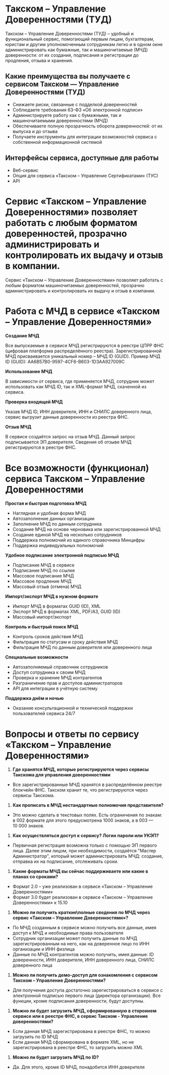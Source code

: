 ﻿# Такском – Управление Доверенностями (ТУД)
Такском – Управление Доверенностями (ТУД) – удобный и функциональный сервис, помогающий первым лицам, бухгалтерам, юристам и другим уполномоченным сотрудникам легко и в одном окне администрировать как бумажные, так и машиночитаемые (МЧД) доверенности: от их создания, подписания и регистрации до продления, отзыва и хранения.
## Какие преимущества вы получаете с сервисом Такском — Управление Доверенностями (ТУД)
- Снижаете риски, связанные с подделкой доверенностей
- Соблюдаете требования 63-ФЗ «Об электронной подписи»
- Администрируете работу как с бумажными, так и машиночитаемыми доверенностями (МЧД)
- Обеспечиваете полную прозрачность оборота доверенностей: от их выпуска и до отзыва
- Получаете инструменты для интеграции возможностей сервиса с собственной информационной системой
## Интерфейсы сервиса, доступные для работы
- Веб-сервис
- Опция для сервиса «Такском – Управление 
  Сертификатами» (ТУС)
- API
# Сервис «Такском – Управление Доверенностями» позволяет работать с любым форматом доверенностей, прозрачно администрировать и контролировать их выдачу и отзыв в компании.
Сервис «Такском – Управление Доверенностями» позволяет работать с любым форматом машиночитаемых доверенностей, прозрачно администрировать и контролировать их выдачу и отзыв в компании.
# Работа с МЧД в сервисе «Такском – Управление Доверенностями»
**Создание МЧД**

Все выпускаемые в сервисе МЧД регистрируются в реестре ЦПРР ФНС (цифровая платформа распределённого реестра). Зарегистрированной МЧД присваивается уникальный номер – МЧД ID (GUID). Пример МЧД ID (GUID): AA6B57B0-9597-4CF6-B603-1D3AA927009C

**Использование МЧД**

В зависимости от сервиса, где применяется МЧД, сотрудник может использовать как МЧД ID, так 
и XML-формат МЧД, скаченной из сервиса.

**Проверка входящей МЧД**

Указав МЧД ID, ИНН доверителя, ИНН и СНИЛС доверенного лица, сервис выгрузит данные доверенности из реестра ФНС.

**Отзыв МЧД**

В сервисе создаётся запрос на отзыв МЧД. Данный запрос подписывается ЭП доверителя. Сведения об отзыве МЧД регистрируются в реестре ФНС.

# Все возможности (функционал) сервиса Такском – Управление Доверенностями
**Простая и быстрая подготовка МЧД**

- Наглядная и удобная форма МЧД
- Автозаполнение данных организации
- Заполнение МЧД по данным сотрудника
- Создание МЧД на основе черновика или зарегистрированной МЧД
- Создание единой МЧД на несколько сотрудников
- Поддержка полномочий из единого справочника Минцифры
- Поддержка индивидуальных полномочий

**Удобное подписание электронной подписью МЧД** 

- Подписание МЧД в сервисе
- Подписание МЧД по ссылке
- Массовое подписание МЧД
- Массовое продление МЧД
- Массовый отзыв (отмена) МЧД 

**Импорт/экспорт МЧД в нужном формате**

- Импорт МЧД в форматах GUID (ID), XML
- Экспорт МЧД в форматах XML, PDF/A3, GUID (ID)
- Массовый импорт/экспорт

**Контроль и быстрый поиск МЧД**

- Контроль сроков действия МЧД
- Фильтрация по статусам и сроку действия МЧД
- Фильтрация МЧД по данным доверителя или доверенного лица

**Специальные возможности**

- Автозаполняемый справочник сотрудников
- Доступ сотрудника к своим МЧД
- Проверка и хранение МЧД контрагентов
- Разграничение прав и доступов администраторов
- API для интеграции в учётную систему

**Поддержка днём и ночью**

- Оказание консультационной и технической поддержки пользователей сервиса 24/7

# Вопросы и ответы по сервису «Такском – Управление Доверенностями» 
1. **Где хранятся МЧД, которые регистрируются через сервисы Такскома для управления доверенностями**
- Все зарегистрированные МЧД хранятся в распределённом реестре блокчейн ФНС. Такском хранит те, что регистрируются через сервисы Такскома. 
1. **Как прописать в МЧД нестандартные полномочия представителя?**
- Это можно сделать в текстовых полях. Есть ограничения по знакам: в 002 формате для этого предусмотрена 1000 знаков, а в 003 — 10 000 знаков.
1. **Как осуществляться доступ к сервису? Логин пароли или УКЭП?**
- Первичная регистрация возможна только с помощью ЭП первого лица. Далее этим лицом, при необходимости, создаётся "Мастер Администратор", который может администрировать МЧД: создание, отправка их на подписание, отслеживать сроки.  
1. **Какие форматы МЧД вы сейчас поддерживаете или какие в планах со сроками?**
- Формат 2.0 – уже реализован в сервисе «Такском – Управление Доверенностями»
- Формат 3.0 будет реализован в сервисе «Такском – Управление Доверенностями» к 15.10
1. **Можно ли получить краткие\полные сведения по МЧД через сервис «Такском – Управление Доверенностями»?**
- По МЧД созданным в сервисе можно получить все данные, имея доступ к МЧД и необходимые права пользователя
- Сотрудник организации может получить данные по МЧД зарегистрированным на него, как на доверенное лицо по ИНН организации и ИНН физлица 
- Данные по МЧД контрагентов можно получить, имея данные: ID доверенности, ИНН доверителя, ИНН доверенного лица, СНИЛС доверенного лица 
1. **Можно ли получить демо-доступ для ознакомления с сервисом Такском – Управление Доверенностями?**
- Для получения доступа достаточно зарегистрироваться в сервисе с электронной подписью первого лица (директора организации). Все функции, кроме подписания доверенности, будут доступны.
1. **Можно ли будет загрузить МЧД, сформированную в стороннем сервисе или в реестре ФНС, в сервис Такском - Управление доверенностями?**
- Если данная МЧД зарегистрирована в реестре ФНС, то можно загрузить по ID МЧД
- Если данная МЧД сформирована в формате XML, но не зарегистрирована в реестре ФНС, то загрузить можно XML 
1. **Можно ли будет загрузить МЧД по ID?**
- Да. Для этого, кроме ID МЧД, понадобится ИНН доверителя



